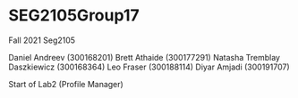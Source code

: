 # SEG2105Group17
Fall 2021 Seg2105 

Daniel Andreev (300168201)
Brett Athaide (300177291)
Natasha Tremblay Daszkiewicz (300168364)
Leo Fraser (300188114)
Diyar Amjadi (300191707)

Start of Lab2 (Profile Manager)
